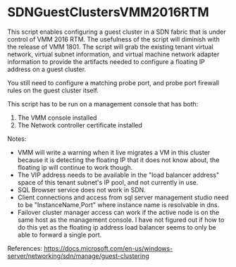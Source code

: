 # SDNGuestClustersVMM2016RTM
This script enables configuring a guest cluster in a SDN fabric that is under control of VMM 2016 RTM. The usefulness of the script will diminish with the release of VMM 1801. The script will grab the existing tenant virtual network, virtual subnet information, and virtual machine network adapter information to provide the artifacts needed to configure a floating IP address on a guest cluster. 

You still need to configure a matching probe port, and probe port firewall rules on the guest cluster itself.

This script has to be run on a management console that has both:
1. The VMM console installed
2. The Network controller certificate installed

Notes:
* VMM will write a warning when it live migrates a VM in this cluster because it is detecting the floating IP that it does not know about, the floating ip will continue to work though.
* The VIP address needs to be available in the "load balancer address" space of this tenant subnet's IP pool, and not currently in use.
* SQL Browser service does not work in SDN.
* Client connections and access from sql server management studio need to be "InstanceName,Port" where instance name is resolvable in dns.
* Failover cluster manager access can work if the active node is on the same host as the management console. I have not figured out if how to do this yet as the floating ip address load balancer seems to only be able to forward a single port.

References: https://docs.microsoft.com/en-us/windows-server/networking/sdn/manage/guest-clustering


